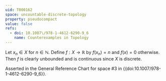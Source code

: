 ```yaml
---
uid: T000162
space: uncountable-discrete-topology
property: pseudocompact
value: false
refs:
  - doi: 10.1007\/978-1-4612-6290-9_6
    name: Counterexamples in Topology
---
```

Let $x_n \in X$ for $n \in \mathbb{N}$. Define $f: X \rightarrow \mathbb{R}$ by $f(x_n) = n$ and $f(x) = 0$ otherwise. Then $f$ is clearly unbounded and is continuous since $X$ is discrete.

Asserted in the General Reference Chart for space #3 in
{{doi:10.1007\/978-1-4612-6290-9_6}}.
